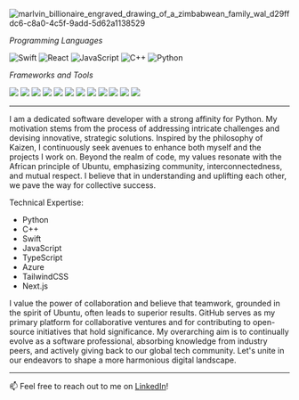 
![marlvin_billionaire_engraved_drawing_of_a_zimbabwean_family_wal_d29ffdc6-c8a0-4c5f-9add-5d62a1138529](https://github.com/Marlvin12/Marlvin12/assets/122947486/5acf7864-8df3-4242-ad92-ad3427bd547a)




*Programming Languages*

![Swift](https://img.shields.io/badge/-Swift-orange?style=flat-square&logo=Swift&logoColor=white)
![React](https://img.shields.io/badge/-React-61DAFB?style=flat-square&logo=react&logoColor=white)
![JavaScript](https://img.shields.io/badge/-JavaScript-F7DF1E?style=flat-square&logo=javascript&logoColor=white)
![C++](https://img.shields.io/badge/-C++-00599C?style=flat-square&logo=c%2B%2B&logoColor=white)
![Python](https://img.shields.io/badge/-Python-3776AB?style=flat-square&logo=Python&logoColor=white)


*Frameworks and Tools*
<p>
  <img src="https://img.shields.io/badge/React_Native-20232A?style=for-the-badge&logo=react&logoColor=61DAFB" />
  <img src="https://img.shields.io/badge/React-20232A?style=for-the-badge&logo=react&logoColor=61DAFB" />
  <img src="https://img.shields.io/badge/Xcode-007ACC?style=flat-square&logo=Xcode&logoColor=white" />
  <img src="https://img.shields.io/badge/Visual_Studio_Code-0078D4?style=for-the-badge&logo=visual%20studio%20code&logoColor=white" />
  <img src="https://img.shields.io/badge/Visual_Studio-5C2D91?style=for-the-badge&logo=visual%20studio&logoColor=white" />
  <img src="https://img.shields.io/badge/Atom-66595C?style=for-the-badge&logo=Atom&logoColor=white" />
  <img src="https://img.shields.io/badge/Eclipse-2C2255?style=for-the-badge&logo=eclipse&logoColor=white" />
  <img src="https://img.shields.io/badge/sublime_text-%23575757.svg?&style=for-the-badge&logo=sublime-text&logoColor=important" />
  <img src="https://img.shields.io/badge/TailwindCSS-38B2AC?style=for-the-badge&logo=tailwind-css&logoColor=white" />
  <img src="https://img.shields.io/badge/Next.js-000000?style=for-the-badge&logo=next.js&logoColor=white" />
  <img src="https://img.shields.io/badge/Azure-0089D6?style=for-the-badge&logo=azure-devops&logoColor=white" />
  <img src="https://img.shields.io/badge/MySQL-4479A1?style=for-the-badge&logo=mysql&logoColor=white" />



</p>




---

I am a dedicated software developer with a strong affinity for Python. My motivation stems from the process of addressing intricate challenges and devising innovative, strategic solutions. Inspired by the philosophy of Kaizen, I continuously seek avenues to enhance both myself and the projects I work on. Beyond the realm of code, my values resonate with the African principle of Ubuntu, emphasizing community, interconnectedness, and mutual respect. I believe that in understanding and uplifting each other, we pave the way for collective success.

Technical Expertise:

- Python
- C++
- Swift
- JavaScript
- TypeScript
- Azure
- TailwindCSS
- Next.js

I value the power of collaboration and believe that teamwork, grounded in the spirit of Ubuntu, often leads to superior results. GitHub serves as my primary platform for collaborative ventures and for contributing to open-source initiatives that hold significance. My overarching aim is to continually evolve as a software professional, absorbing knowledge from industry peers, and actively giving back to our global tech community. Let's unite in our endeavors to shape a more harmonious digital landscape.

---


📫 Feel free to reach out to me on [LinkedIn](https://www.linkedin.com/in/marlvingoremusandu)!


